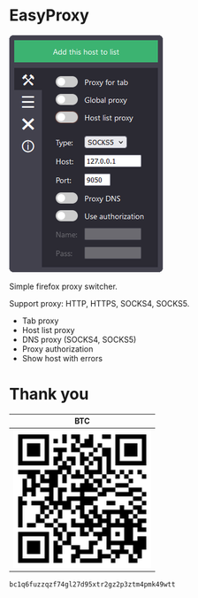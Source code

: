 # EasyProxy
![Popup main tab](./popup-main-tab.png)

Simple firefox proxy switcher.

Support proxy: HTTP, HTTPS, SOCKS4, SOCKS5.
- Tab proxy
- Host list proxy
- DNS proxy (SOCKS4, SOCKS5)
- Proxy authorization
- Show host with errors
# Thank you
| BTC |
| :---: |
| ![BTC QR code](./qrcode.png) |
```
bc1q6fuzzqzf74gl27d95xtr2gz2p3ztm4pmk49wtt
```
